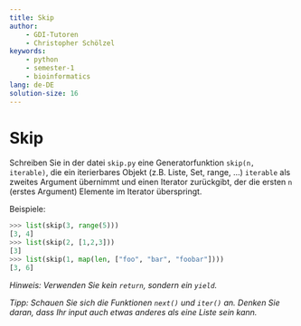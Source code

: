 ```yaml
---
title: Skip
author:
    - GDI-Tutoren
    - Christopher Schölzel
keywords:
    - python
    - semester-1
    - bioinformatics
lang: de-DE
solution-size: 16
---
```


# Skip

Schreiben Sie in der datei `skip.py` eine Generatorfunktion `skip(n, iterable)`, die ein iterierbares Objekt (z.B. Liste, Set, range, ...) `iterable` als zweites Argument übernimmt und einen Iterator zurückgibt, der die ersten `n` (erstes Argument) Elemente im Iterator überspringt.

Beispiele:

```python
>>> list(skip(3, range(5)))
[3, 4]
>>> list(skip(2, [1,2,3]))
[3]
>>> list(skip(1, map(len, ["foo", "bar", "foobar"])))
[3, 6]
```

*Hinweis: Verwenden Sie kein `return`, sondern ein `yield`.*

*Tipp: Schauen Sie sich die Funktionen `next()` und `iter()` an. Denken Sie daran, dass Ihr input auch etwas anderes als eine Liste sein kann.*